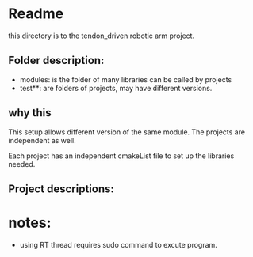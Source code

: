 # Readme
this directory is to the tendon_driven robotic arm project.


## Folder description:
- modules: is the folder of many libraries can be called by projects
- test**: are folders of projects, may have different versions.

## why this 
This setup allows different version of the same module. 
The projects are independent as well. 

Each project has an independent cmakeList file to set up the libraries needed.

## Project descriptions:



# notes:
- using RT thread requires sudo command to excute program.
